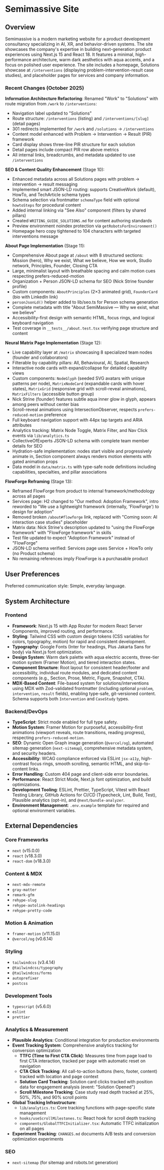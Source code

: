 # Semimassive Site

## Overview

Semimassive is a modern marketing website for a product development consultancy specializing in AI, XR, and behavior-driven systems. The site showcases the company's expertise in building next-generation product experiences using Next.js 15 and React 18. It features a minimal, high-performance architecture, warm dark aesthetics with aqua accents, and a focus on polished user experience. The site includes a homepage, Solutions showcase at `/interventions` (displaying problem-intervention-result case studies), and placeholder pages for services and company information.

### Recent Changes (October 2025)

**Information Architecture Refactoring**: Renamed "Work" to "Solutions" with route migration from `/work` to `/interventions`:
- Navigation label updated to "Solutions" 
- Route structure: `/interventions` (listing) and `/interventions/[slug]` (detail pages)
- 301 redirects implemented for `/work` and `/solutions` → `/interventions`
- Content model enhanced with Problem → Intervention → Result (PIR) framework
- Card display shows three-line PIR structure for each solution
- Detail pages include compact PIR row above metrics
- All internal links, breadcrumbs, and metadata updated to use `/interventions`

**SEO & Content Quality Enhancement** (Stage 10):
- Enhanced metadata across all Solutions pages with problem → intervention → result messaging
- Implemented smart JSON-LD routing: supports CreativeWork (default), HowTo, and TechArticle schema types
- Schema selection via frontmatter `schemaType` field with optional `howtoSteps` for procedural content
- Added internal linking via "See Also" component (filters by shared pillars)
- Created `WRITING_GUIDE_SOLUTIONS.md` for content authoring standards
- Preview environment noindex protection via `getRobotsForEnvironment()`
- Homepage hero copy tightened to 104 characters with targeted interventions message

**About Page Implementation** (Stage 11):
- Comprehensive About page at `/about` with 8 structured sections: Mission (hero), Why we exist, What we believe, How we work, Studio network, Principles, Founder, Closing CTA
- Large, minimalist layout with breathable spacing and calm motion cues respecting prefers-reduced-motion
- Organization + Person JSON-LD schema for SEO (Nick Strine founder profile)
- Custom components: `AboutPrinciples` (2×3 animated grid), `FounderCard` (bio with LinkedIn link)
- `personJsonLd()` helper added to lib/seo.ts for Person schema generation
- Complete metadata with title "About SemiMassive — Why we exist, what we believe"
- Accessibility-first design with semantic HTML, focus rings, and logical keyboard navigation
- Test coverage in `__tests__/about.test.tsx` verifying page structure and content

**Neural Matrix Page Implementation** (Stage 12):
- Live capability layer at `/matrix` showcasing 8 specialized team nodes (founder and collaborators)
- Filterable by capability pillars: All, Behavioural, AI, Spatial, Research
- Interactive node cards with expand/collapse for detailed capability views
- Custom components: `NodeGlyph` (seeded SVG avatars with unique patterns per node), `MatrixNodeCard` (expandable cards with hover states), `MatrixGrid` (responsive grid with scroll-reveal animations), `MatrixFilters` (accessible button group)
- Nick Strine (founder) features subtle aqua inner glow in glyph, appears among peers without center bias
- Scroll-reveal animations using IntersectionObserver, respects `prefers-reduced-motion` preference
- Full keyboard navigation support with 44px tap targets and ARIA attributes
- Analytics tracking: Matrix Node Toggle, Matrix Filter, and Nav Click events via `lib/analytics.ts`
- CollectiveOfExperts JSON-LD schema with complete team member details for SEO
- Hydration-safe implementation: nodes start visible and progressively animate in, Section component always renders motion elements with gated animation props
- Data model in `data/matrix.ts` with type-safe node definitions including capabilities, specialties, and pillar associations

**FlowForge Reframing** (Stage 13):
- Reframed FlowForge from product to internal framework/methodology across all pages
- Services page: H2 changed to "Our method: Adoption Framework", intro reworded to "We use a lightweight framework (internally, 'FlowForge') to design for adoption"
- Removed broken `/about#flowforge` link, replaced with "Coming soon: AI interaction case studies" placeholder
- Matrix data: Nick Strine's description updated to "using the FlowForge framework" with "FlowForge framework" in skills
- Test file updated to expect "Adoption Framework" instead of "FlowForge"
- JSON-LD schema verified: Services page uses Service + HowTo only (no Product schema)
- No remaining references imply FlowForge is a purchasable product

## User Preferences

Preferred communication style: Simple, everyday language.

## System Architecture

### Frontend

-   **Framework**: Next.js 15 with App Router for modern React Server Components, improved routing, and performance.
-   **Styling**: Tailwind CSS with custom design tokens (CSS variables for colors, typography, motion) for rapid and consistent development.
-   **Typography**: Google Fonts (Inter for headings, Plus Jakarta Sans for body) via Next.js font optimization.
-   **Design System**: Warm dark palette with aqua electric accents, three-tier motion system (Framer Motion), and tiered interaction states.
-   **Component Structure**: Root layout for consistent header/footer and accessibility, individual route modules, and dedicated content components (e.g., Section, Prose, Metric, Figure, Snapshot, CTA).
-   **MDX-Based Content**: File-based system for solutions/interventions using MDX with Zod-validated frontmatter (including optional `problem`, `intervention`, `result` fields), enabling type-safe, git-versioned content. Schema supports both `Intervention` and `CaseStudy` types.

### Backend/DevOps

-   **TypeScript**: Strict mode enabled for full type safety.
-   **Motion System**: Framer Motion for purposeful, accessibility-first animations (viewport reveals, route transitions, reading progress), respecting `prefers-reduced-motion`.
-   **SEO**: Dynamic Open Graph image generation (`@vercel/og`), automated sitemap generation (`next-sitemap`), comprehensive metadata system, and security headers.
-   **Accessibility**: WCAG compliance enforced via ESLint `jsx-a11y`, high-contrast focus rings, smooth scrolling, semantic HTML, and skip-to-content links.
-   **Error Handling**: Custom 404 page and client-side error boundaries.
-   **Performance**: React Strict Mode, Next.js font optimization, and build optimizations.
-   **Development Tooling**: ESLint, Prettier, TypeScript, Vitest with React Testing Library, GitHub Actions for CI/CD (Typecheck, Lint, Build, Test), Plausible analytics (opt-in), and `@next/bundle-analyzer`.
-   **Environment Management**: `.env.example` template for required and optional environment variables.

## External Dependencies

### Core Frameworks

-   `next` (v15.0.0)
-   `react` (v18.3.0)
-   `react-dom` (v18.3.0)

### Content & MDX

-   `next-mdx-remote`
-   `gray-matter`
-   `remark-gfm`
-   `rehype-slug`
-   `rehype-autolink-headings`
-   `rehype-pretty-code`

### Motion & Animation

-   `framer-motion` (v11.15.0)
-   `@vercel/og` (v0.6.14)

### Styling

-   `tailwindcss` (v3.4.14)
-   `@tailwindcss/typography`
-   `@tailwindcss/forms`
-   `autoprefixer`
-   `postcss`

### Development Tools

-   `typescript` (v5.6.0)
-   `eslint`
-   `prettier`

### Analytics & Measurement

-   **Plausible Analytics**: Conditional integration for production environments
-   **Event Tracking System**: Comprehensive analytics tracking for conversion optimization
    -   **TTFC (Time to First CTA Click)**: Measures time from page load to first CTA interaction, tracked per page with automatic reset on navigation
    -   **CTA Click Tracking**: All call-to-action buttons (hero, footer, content) tracked with location and page context
    -   **Solution Card Tracking**: Solution card clicks tracked with position data for engagement analysis (event: "Solution Opened")
    -   **Scroll Milestone Tracking**: Case study read depth tracked at 25%, 50%, 75%, and 90% scroll points
-   **Global Tracking Infrastructure**: 
    -   `lib/analytics.ts`: Core tracking functions with page-specific state management
    -   `hooks/useScrollMilestones.ts`: React hook for scroll depth tracking
    -   `components/GlobalTTFCInitializer.tsx`: Automatic TTFC initialization on all pages
-   **Experiment Tracking**: `CHANGES.md` documents A/B tests and conversion optimization experiments

### SEO

-   `next-sitemap` (for sitemap and robots.txt generation)